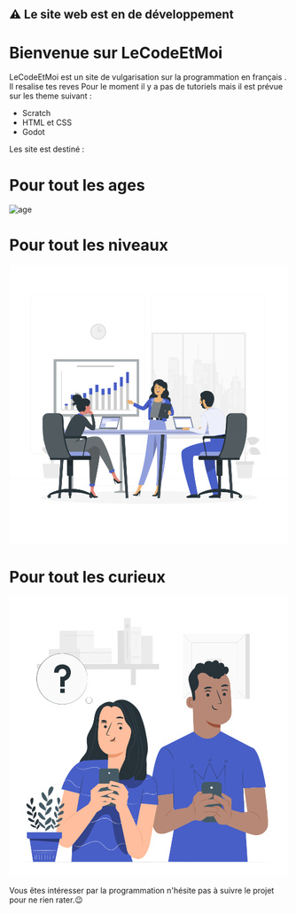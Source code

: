 ##   ⚠️ Le site web est en de développement 

# Bienvenue sur LeCodeEtMoi

LeCodeEtMoi est un site de vulgarisation sur la programmation en français .
Il resalise tes reves 
Pour le moment il y a pas de tutoriels mais il est prévue sur les theme suivant :
- Scratch
- HTML et CSS
- Godot

Les site est destiné :

# Pour tout les ages 
![age](/static/"Father'sDay-rafiki.svg)

# Pour tout les niveaux
![niveau](/static/Pitchmeeting-rafiki.svg)

# Pour tout les curieux
![curieux](/static/Curious-pana.svg)


Vous êtes intéresser par la programmation n'hésite pas à suivre le projet pour ne rien rater.😉



